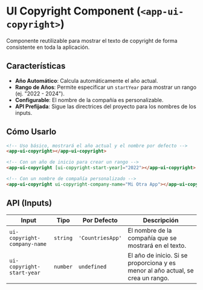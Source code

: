 <!-- File: d:\desarrollos\countries2\frontend\src\app\shared\components\ui-copyright\README.md | Last Modified: 2025-10-19 -->

# UI Copyright Component (`<app-ui-copyright>`)

Componente reutilizable para mostrar el texto de copyright de forma consistente en toda la aplicación.

## Características

-   **Año Automático**: Calcula automáticamente el año actual.
-   **Rango de Años**: Permite especificar un `startYear` para mostrar un rango (ej. "2022 - 2024").
-   **Configurable**: El nombre de la compañía es personalizable.
-   **API Prefijada**: Sigue las directrices del proyecto para los nombres de los inputs.

## Cómo Usarlo

```html
<!-- Uso básico, mostrará el año actual y el nombre por defecto -->
<app-ui-copyright></app-ui-copyright>

<!-- Con un año de inicio para crear un rango -->
<app-ui-copyright [ui-copyright-start-year]="2022"></app-ui-copyright>

<!-- Con un nombre de compañía personalizado -->
<app-ui-copyright ui-copyright-company-name="Mi Otra App"></app-ui-copyright>
```

## API (Inputs)

| Input                         | Tipo     | Por Defecto    | Descripción                                                              |
| ----------------------------- | -------- | -------------- | ------------------------------------------------------------------------ |
| `ui-copyright-company-name`   | `string` | `'CountriesApp'` | El nombre de la compañía que se mostrará en el texto.                    |
| `ui-copyright-start-year`     | `number` | `undefined`    | El año de inicio. Si se proporciona y es menor al año actual, se crea un rango. |